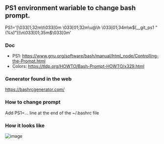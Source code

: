 
## PS1 environment wariable to change bash prompt.
PS1='[\033[1;32m\t\033[0m \033[01;32m\u@\h \033[01;34m\w$(__git_ps1 " (%s)")]\n\033[01;35m$\033[0m'

### Doc
- PS1: https://www.gnu.org/software/bash/manual/html_node/Controlling-the-Prompt.html
- Colors: https://tldp.org/HOWTO/Bash-Prompt-HOWTO/x329.html

### Generator found in the web
https://bashrcgenerator.com/

### How to change prompt
Add PS1=... line at the end of the ~/.bashrc file

### How it looks like
![image](https://user-images.githubusercontent.com/10208663/216475223-b62e3bb9-f282-4204-8269-25bdb16a1b6d.png)

